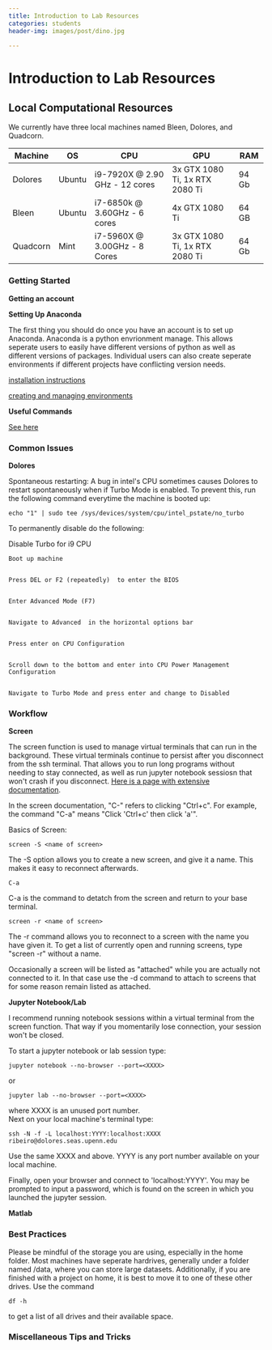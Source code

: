```yaml
---
title: Introduction to Lab Resources
categories: students
header-img: images/post/dino.jpg

---
```


# Introduction to Lab Resources

## Local Computational Resources

We currently have three local machines named Bleen, Dolores, and Quadcorn. 

| Machine  | OS     | CPU                            | GPU                            | RAM   |
|----------|--------|--------------------------------|--------------------------------|-------|
| Dolores  | Ubuntu | i9-7920X @ 2.90 GHz - 12 cores | 3x GTX 1080 Ti, 1x RTX 2080 Ti | 94 Gb |
| Bleen    | Ubuntu | i7-6850k @ 3.60GHz - 6 cores   | 4x GTX 1080 Ti                 | 64 GB |
| Quadcorn | Mint   | i7-5960X @ 3.00GHz - 8 Cores   | 3x GTX 1080 Ti, 1x RTX 2080 Ti | 64 Gb |

### Getting Started

**Getting an account**


**Setting Up Anaconda**

The first thing you should do once you have an account is to set up Anaconda. Anaconda is a python envrionment manage. This allows seperate users to easily have different versions of python as well as different versions of packages. Individual users can also create seperate environments if different projects have conflicting version needs. 

[installation instructions](https://docs.anaconda.com/anaconda/install/linux/)

[creating and managing environments](https://docs.conda.io/projects/conda/en/latest/user-guide/tasks/manage-environments.html)

**Useful Commands**

[See here](http://kordinglab.com/2018/09/20/bleen-quadcorn-commands.html)


### Common Issues

**Dolores**

Spontaneous restarting: A bug in intel's CPU sometimes causes Dolores to restart spontaneously when if Turbo Mode is enabled. To prevent this, run the following command everytime the machine is booted up:

    echo "1" | sudo tee /sys/devices/system/cpu/intel_pstate/no_turbo

To permanently disable do the following:

Disable Turbo for i9 CPU

    Boot up machine


    Press DEL or F2 (repeatedly)  to enter the BIOS


    Enter Advanced Mode (F7)


    Navigate to Advanced  in the horizontal options bar


    Press enter on CPU Configuration


    Scroll down to the bottom and enter into CPU Power Management Configuration


    Navigate to Turbo Mode and press enter and change to Disabled


### Workflow

**Screen**

The screen function is used to manage virtual terminals that can run in the background. These virtual terminals continue to persist after you disconnect from the ssh terminal. That allows you to run long programs without needing to stay connected, as well as run jupyter notebook sessiosn that won't crash if you disconnect. [Here is a page with extensive documentation](https://www.gnu.org/software/screen/manual/screen.html). 

In the screen documentation, "C-" refers to clicking "Ctrl+c". For example, the command "C-a" means "Click 'Ctrl+c' then click 'a'".

Basics of Screen:

    screen -S <name of screen>

The -S option allows you to create a new screen, and give it a name. This makes it easy to reconnect afterwards.

    C-a

C-a is the command to detatch from the screen and return to your base terminal.

    screen -r <name of screen>

The -r command allows you to reconnect to a screen with the name you have given it. To get a list of currently open and running screens, type "screen -r" without a name.

Occasionally a screen will be listed as "attached" while you are actually not connected to it. In that case use the -d command to attach to screens that for some reason remain listed as attached.

**Jupyter Notebook/Lab**

I recommend running notebook sessions within a virtual terminal from the screen function. That way if you momentarily lose connection, your session won't be closed.

To start a jupyter notebook or lab session type:

    jupyter notebook --no-browser --port=<XXXX>
or

    jupyter lab --no-browser --port=<XXXX>

where XXXX is an unused port number.  
Next on your local machine's terminal type:

    ssh -N -f -L localhost:YYYY:localhost:XXXX ribeiro@dolores.seas.upenn.edu

Use the same XXXX and above. YYYY is any port number available on your local machine. 

Finally, open your browser and connect to 'localhost:YYYY'. You may be prompted to input a password, which is found on the screen in which you launched the jupyter session.

**Matlab**

### Best Practices

Please be mindful of the storage you are using, especially in the home folder. Most machines have seperate hardrives, generally under a folder named /data<X>, where you can store large datasets. Additionally, if you are finished with a project on home, it is best to move it to one of these other drives. Use the command
    
    df -h
to get a list of all drives and their available space.


### Miscellaneous Tips and Tricks

